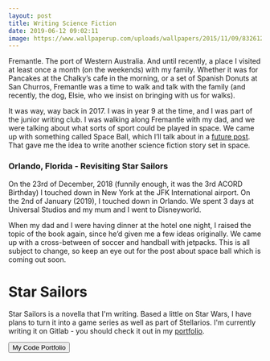 ```yaml
---
layout: post
title: Writing Science Fiction
date: 2019-06-12 09:02:11 
image: https://www.wallpaperup.com/uploads/wallpapers/2015/11/09/832612/dd41ed863c74a5517c1246d2cc4a29a1-700.jpg
---
```


Fremantle. The port of Western Australia. And until recently, a place I visited at least once a month (on the weekends) with my family. Whether it was for Pancakes at the Chalky’s cafe in the morning, or a set of Spanish Donuts at San Churros, Fremantle was a time to walk and talk with the family (and recently, the dog, Elsie, who we insist on bringing with us for walks).

It was way, way back in 2017. I was in year 9 at the time, and I was part of the junior writing club. I was walking along Fremantle with my dad, and we were talking about what sorts of sport could be played in space. We came up with something called Space Ball, which I’ll talk about in a [future post](https://acord-robotics.github.io/starsailors/hydejack/2019-03-16-space-ball/). That gave me the idea to write another science fiction story set in space.

### Orlando, Florida - Revisiting Star Sailors
On the 23rd of December, 2018 (funnily enough, it was the 3rd ACORD Birthday) I touched down in New York at the JFK International airport. On the 2nd of January (2019), I touched down in Orlando. We spent 3 days at Universal Studios and my mum and I went to Disneyworld.

When my dad and I were having dinner at the hotel one night, I raised the topic of the book again, since he’d given me a few ideas originally. We came up with a cross-between of soccer and handball with jetpacks. This is all subject to change, so keep an eye out for the post about space ball which is coming out soon.

# Star Sailors 
Star Sailors is a novella that I'm writing. Based a little on Star Wars, I have plans to turn it into a game series as well as part of Stellarios. I'm currently writing it on Gitlab - you should check it out in my [portfolio](http:/irisdroidology.github.io/opus/#portfolio).

<button name="button" onclick="http:/irisdroidology.github.io/opus/#portfolio">My Code Portfolio</button>
